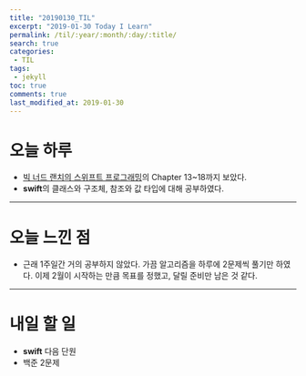 ```yaml
---
title: "20190130_TIL"
excerpt: "2019-01-30 Today I Learn"
permalink: /til/:year/:month/:day/:title/
search: true
categories:
 - TIL
tags:
 - jekyll
toc: true
comments: true
last_modified_at: 2019-01-30
---
```


# 오늘 하루
- [빅 너드 랜치의 스위프트 프로그래밍](https://www.bignerdranch.com/books/swift-programming/)의 Chapter 13~18까지 보았다.
- **swift**의 클래스와 구조체, 참조와 값 타입에 대해 공부하였다.
---
# 오늘 느낀 점
- 근래 1주일간 거의 공부하지 않았다. 가끔 알고리즘을 하루에 2문제씩 풀기만 하였다. 이제 2월이 시작하는 만큼 목표를 정했고, 달릴 준비만 남은 것 같다.
---
# 내일 할 일
- **swift** 다음 단원
- 백준 2문제
